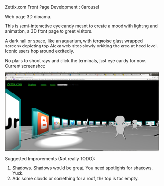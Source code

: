 Zettix.com Front Page Development : Carousel

Web page 3D diorama.

This is semi-interactive eye candy meant to create a mood with
lighting and animation, a 3D front page to greet visitors.

A dark hall or space, like an aquarium, with terquoise glass wrapped
screens depicting top Alexa web sites slowly orbiting the area at
head level.  Iconic users hop around excitedly.

No plans to shoot rays and click the terminals, just eye candy for now. Current screenshot:

![Screenshot from 12/30/2016](https://github.com/zettix/frontpage-carousel/blob/master/scripts/assets/frontpage_carousel.png)

Suggested Improvements (Not really TODO):
1. Shadows.  Shadows would be great.  You need spotlights for shadows.  Yuck.
2. Add some clouds or something for a roof, the top is too empty.

